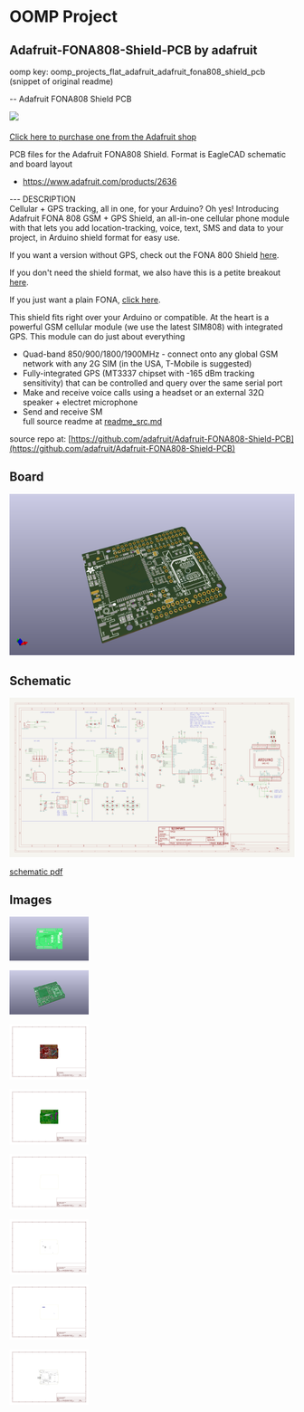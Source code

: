 # OOMP Project  
## Adafruit-FONA808-Shield-PCB  by adafruit  
  
oomp key: oomp_projects_flat_adafruit_adafruit_fona808_shield_pcb  
(snippet of original readme)  
  
-- Adafruit FONA808 Shield PCB  
  
<a href="http://www.adafruit.com/products/2636"><img src="assets/image.jpg?raw=true" width="500px"><br/>  
Click here to purchase one from the Adafruit shop</a>  
  
PCB files for the Adafruit FONA808 Shield. Format is EagleCAD schematic and board layout  
* https://www.adafruit.com/products/2636  
  
--- DESCRIPTION  
Cellular + GPS tracking, all in one, for your Arduino? Oh yes! Introducing Adafruit FONA 808 GSM + GPS Shield, an all-in-one cellular phone module with that lets you add location-tracking, voice, text, SMS and data to your project, in Arduino shield format for easy use.  
  
If you want a version without GPS, check out the FONA 800 Shield [here](https://www.adafruit.com/product/2468).  
  
If you don't need the shield format, we also have this is a petite breakout [here](https://www.adafruit.com/product/2542).  
  
If you just want a plain FONA, [click here](https://www.adafruit.com/product/1946).  
  
This shield fits right over your Arduino or compatible. At the heart is a powerful GSM cellular module (we use the latest SIM808) with integrated GPS. This module can do just about everything  
  
- Quad-band 850/900/1800/1900MHz - connect onto any global GSM network with any 2G SIM (in the USA, T-Mobile is suggested)  
- Fully-integrated GPS (MT3337 chipset with -165 dBm tracking sensitivity) that can be controlled and query over the same serial port  
- Make and receive voice calls using a headset or an external 32Ω speaker + electret microphone  
- Send and receive SM  
  full source readme at [readme_src.md](readme_src.md)  
  
source repo at: [https://github.com/adafruit/Adafruit-FONA808-Shield-PCB](https://github.com/adafruit/Adafruit-FONA808-Shield-PCB)  
## Board  
  
[![working_3d.png](working_3d_600.png)](working_3d.png)  
## Schematic  
  
[![working_schematic.png](working_schematic_600.png)](working_schematic.png)  
  
[schematic pdf](working_schematic.pdf)  
## Images  
  
[![working_3D_bottom.png](working_3D_bottom_140.png)](working_3D_bottom.png)  
  
[![working_3D_top.png](working_3D_top_140.png)](working_3D_top.png)  
  
[![working_assembly_page_01.png](working_assembly_page_01_140.png)](working_assembly_page_01.png)  
  
[![working_assembly_page_02.png](working_assembly_page_02_140.png)](working_assembly_page_02.png)  
  
[![working_assembly_page_03.png](working_assembly_page_03_140.png)](working_assembly_page_03.png)  
  
[![working_assembly_page_04.png](working_assembly_page_04_140.png)](working_assembly_page_04.png)  
  
[![working_assembly_page_05.png](working_assembly_page_05_140.png)](working_assembly_page_05.png)  
  
[![working_assembly_page_06.png](working_assembly_page_06_140.png)](working_assembly_page_06.png)  
